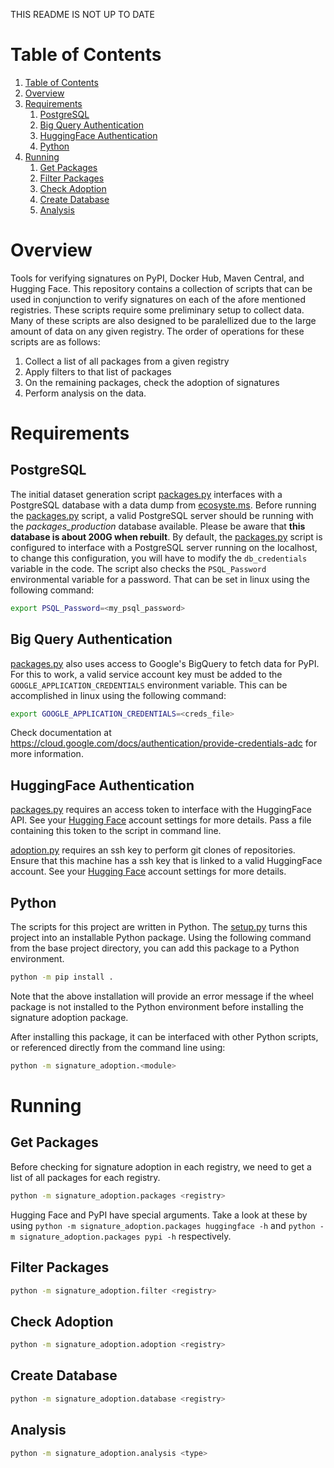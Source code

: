 THIS README IS NOT UP TO DATE

# Table of Contents
1. [Table of Contents](#table-of-contents)
2. [Overview](#overview)
3. [Requirements](#requirements)
    1. [PostgreSQL](#postgresql)
    2. [Big Query Authentication](#big-query-authentication)
    3. [HuggingFace Authentication](#huggingface-authentication)
    4. [Python](#python)
4. [Running](#running)
    1.  [Get Packages](#get-packages)
    2.  [Filter Packages](#filter-packages)
    3.  [Check Adoption](#check-adoption)
    4.  [Create Database](#create-database)
    5.  [Analysis](#analysis)

# Overview
Tools for verifying signatures on PyPI, Docker Hub, Maven Central, and Hugging Face.
This repository contains a collection of scripts that can be used in conjunction to verify signatures on each of the afore mentioned registries.
These scripts require some preliminary setup to collect data.
Many of these scripts are also designed to be paralellized due to the large amount of data on any given registry.
The order of operations for these scripts are as follows:
1. Collect a list of all packages from a given registry
2. Apply filters to that list of packages
3. On the remaining packages, check the adoption of signatures
4. Perform analysis on the data.

# Requirements
## PostgreSQL
The initial dataset generation script [packages.py](src/packages.py) interfaces with a PostgreSQL database with a data dump from [ecosyste.ms](https://packages.ecosyste.ms/open-data).
Before running the [packages.py](src/packages.py) script, a valid PostgreSQL server should be running with the _packages_production_ database available.
Please be aware that **this database is about 200G when rebuilt**.
By default, the [packages.py](src/packages.py) script is configured to interface with a PostgreSQL server running on the localhost, to change this configuration, you will have to modify the `db_credentials` variable in the code.
The script also checks the `PSQL_Password` environmental variable for a password.
That can be set in linux using the following command:
```bash
export PSQL_Password=<my_psql_password>
```

## Big Query Authentication
[packages.py](src/packages.py) also uses access to Google's BigQuery to fetch data for PyPI.
For this to work, a valid service account key must be added to the `GOOGLE_APPLICATION_CREDENTIALS` environment variable.
This can be accomplished in linux using the following command:
```bash
export GOOGLE_APPLICATION_CREDENTIALS=<creds_file>
```
Check documentation at https://cloud.google.com/docs/authentication/provide-credentials-adc for more information.

## HuggingFace Authentication
[packages.py](src/packages.py) requires an access token to interface with the HuggingFace API.
See your [Hugging Face](https://huggingface.co/settings/tokens) account settings for more details.
Pass a file containing this token to the script in command line.

[adoption.py](src/adoption.py) requires an ssh key to perform git clones of repositories.
Ensure that this machine has a ssh key that is linked to a valid HuggingFace account.
See your [Hugging Face](https://huggingface.co/settings/keys) account settings for more details.

## Python
The scripts for this project are written in Python.
The [setup.py](setup.py) turns this project into an installable Python package.
Using the following command from the base project directory, you can add this package to a Python environment.
```bash
python -m pip install .
```
Note that the above installation will provide an error message if the wheel package is not installed to the Python environment before installing the signature adoption package.

After installing this package, it can be interfaced with other Python scripts, or referenced directly from the command line using:
```bash
python -m signature_adoption.<module>
```

# Running

## Get Packages
Before checking for signature adoption in each registry, we need to get a list of all packages for each registry. 
```bash
python -m signature_adoption.packages <registry>
```
Hugging Face and PyPI have special arguments. Take a look at these by using `python -m signature_adoption.packages huggingface -h` and `python -m signature_adoption.packages pypi -h` respectively.

## Filter Packages
```bash
python -m signature_adoption.filter <registry>
```

## Check Adoption
```bash
python -m signature_adoption.adoption <registry>
```


## Create Database
```bash
python -m signature_adoption.database <registry>
```

## Analysis
```bash
python -m signature_adoption.analysis <type>
```


